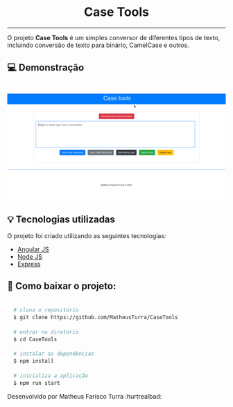 <h1 align="center">
   Case Tools
</h1>
<hr>

O projeto **Case Tools** é um simples conversor de diferentes tipos de texto, incluindo conversão de texto para binário, CamelCase e outros.

## :computer: Demonstração


<h1>

  <img src="./demo/demonstration.gif">
</h1>

## 	:bulb: Tecnologias utilizadas


O projeto foi criado utilizando as seguintes tecnologias:

- [Angular JS](https://angular.io/)
- [Node JS](https://nodejs.org/en/)
- [Express](https://expressjs.com/pt-br/)

## :briefcase: Como baixar o projeto:



```bash

  # clona o repositório
  $ git clone https://github.com/MatheusTurra/CaseTools

  # entrar no diretório
  $ cd CaseTools

  # instalar as dependências
  $ npm install

  # inicializa a aplicação
  $ npm run start
```
Desenvolvido por Matheus Farisco Turra 	:hurtrealbad:
